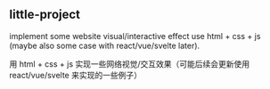 ## little-project

implement some website visual/interactive effect use html + css + js (maybe also some case with react/vue/svelte later).

用 html + css + js 实现一些网络视觉/交互效果（可能后续会更新使用 react/vue/svelte 来实现的一些例子）